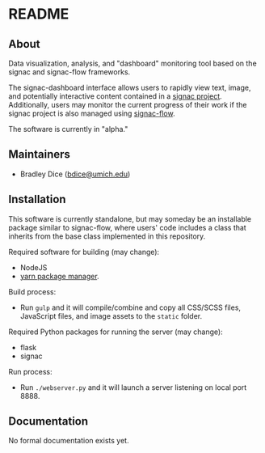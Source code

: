 # README

## About

Data visualization, analysis, and "dashboard" monitoring tool based on the signac and signac-flow frameworks.

The signac-dashboard interface allows users to rapidly view text, image, and potentially interactive content contained in a [signac project](https://glotzerlab.engin.umich.edu/signac).
Additionally, users may monitor the current progress of their work if the signac project is also managed using [signac-flow](https://signac-flow.readthedocs.io/en/latest/).

The software is currently in "alpha."

## Maintainers

  * Bradley Dice (bdice@umich.edu)

## Installation

This software is currently standalone, but may someday be an installable package similar to signac-flow, where users' code includes a class that inherits from the base class implemented in this repository.

Required software for building (may change):
  * NodeJS
  * [yarn package manager](https://yarnpkg.com/en/).

Build process:
  * Run `gulp` and it will compile/combine and copy all CSS/SCSS files, JavaScript files, and image assets to the `static` folder.

Required Python packages for running the server (may change):
  * flask
  * signac

Run process:
* Run `./webserver.py` and it will launch a server listening on local port 8888.

## Documentation

No formal documentation exists yet.